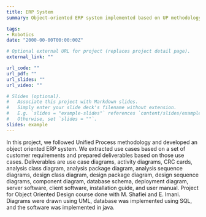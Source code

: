 ```yaml
---
title: ERP System
summary: Object-oriented ERP system implemented based on UP methodology.

tags:
- Robotics
date: "2000-00-00T00:00:00Z"

# Optional external URL for project (replaces project detail page).
external_link: ""

url_code: ""
url_pdf: ""
url_slides: ""
url_video: ""

# Slides (optional).
#   Associate this project with Markdown slides.
#   Simply enter your slide deck's filename without extension.
#   E.g. `slides = "example-slides"` references `content/slides/example-slides.md`.
#   Otherwise, set `slides = ""`.
slides: example
---
```


In this project, we followed Unified Process methodology and developed an object oriented ERP system. We extracted use cases based on a set of customer requirements and prepared deliverables based on those use cases. Deliverables are use case diagrams, activity diagrams, CRC cards, analysis class diagram, analysis package diagram, analysis sequence diagrams, design class diagram, design package diagram, design sequence diagrams, component diagram, database schema, deployment diagram, server software, client software, installation guide, and user manual. Project for Object Oriented Design course done with M. Shafiei and E. Imani. Diagrams were drawn using UML, database was implemented using SQL, and the software was implemented in java.